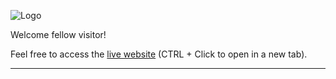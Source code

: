 ![Logo](#)

Welcome fellow visitor!

Feel free to access the [live website](https://bruno-diego.github.io/brunodiegodev/) (CTRL + Click to open in a new tab).

---